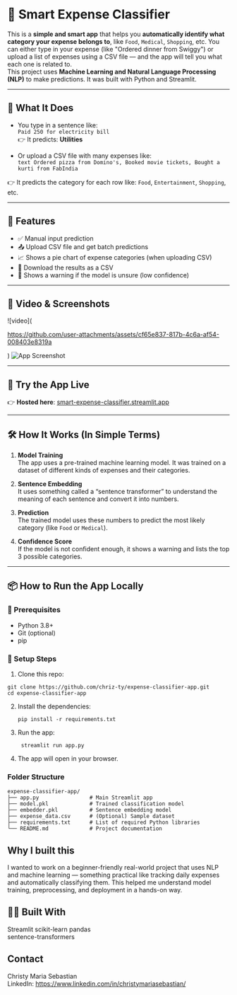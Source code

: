 # 💸 Smart Expense Classifier

This is a **simple and smart app** that helps you **automatically identify what category your expense belongs to**, like `Food`, `Medical`, `Shopping`, etc. You can either type in your expense (like "Ordered dinner from Swiggy") or upload a list of expenses using a CSV file — and the app will tell you what each one is related to.
<br>
This project uses **Machine Learning and Natural Language Processing (NLP)** to make predictions. It was built with Python and Streamlit.

---

## 🧠 What It Does

- You type in a sentence like:  
  `Paid 250 for electricity bill`  
  👉 It predicts: **Utilities**

- Or upload a CSV file with many expenses like:  
`text
Ordered pizza from Domino's,
Booked movie tickets,
Bought a kurti from FabIndia`


👉 It predicts the category for each row like: `Food`, `Entertainment`, `Shopping`, etc.

---

## 🌟 Features

- ✅ Manual input prediction
- 📤 Upload CSV file and get batch predictions
- 📈 Shows a pie chart of expense categories (when uploading CSV)
- 💾 Download the results as a CSV
- 🚫 Shows a warning if the model is unsure (low confidence)

---

## 📸 Video & Screenshots

![video](

https://github.com/user-attachments/assets/cf65e837-817b-4c6a-af54-008403e8319a

)
![App Screenshot](https://github.com/user-attachments/assets/fa27cfed-dfc3-4989-bdc3-13b0a1c17444)

---

## 🚀 Try the App Live

👉 **Hosted here**: [smart-expense-classifier.streamlit.app](https://expense-classifier-app-bcxkybcuceyxv5zpreuwnu.streamlit.app/)

---

## 🛠 How It Works (In Simple Terms)

1. **Model Training**  
 The app uses a pre-trained machine learning model. It was trained on a dataset of different kinds of expenses and their categories.

2. **Sentence Embedding**  
 It uses something called a “sentence transformer” to understand the meaning of each sentence and convert it into numbers.

3. **Prediction**  
 The trained model uses these numbers to predict the most likely category (like `Food` or `Medical`).

4. **Confidence Score**  
 If the model is not confident enough, it shows a warning and lists the top 3 possible categories.

---

## 📦 How to Run the App Locally

### 🔧 Prerequisites

- Python 3.8+
- Git (optional)
- pip

### 🧪 Setup Steps

1. Clone this repo:
 ```
 git clone https://github.com/chriz-ty/expense-classifier-app.git
 cd expense-classifier-app
```
2. Install the dependencies:
   ```
   pip install -r requirements.txt
   ```
3. Run the app:
   ```
    streamlit run app.py
   ```
4. The app will open in your browser.

### Folder Structure
```
expense-classifier-app/
├── app.py                # Main Streamlit app
├── model.pkl             # Trained classification model
├── embedder.pkl          # Sentence embedding model
├── expense_data.csv      # (Optional) Sample dataset
├── requirements.txt      # List of required Python libraries
└── README.md             # Project documentation
```
## Why I built this
I wanted to work on a beginner-friendly real-world project that uses NLP and machine learning — something practical like tracking daily expenses and automatically classifying them. This helped me understand model training, preprocessing, and deployment in a hands-on way.

## 🧑‍💻 Built With
Streamlit
scikit-learn
pandas  
sentence-transformers

## Contact
Christy Maria Sebastian <br>
LinkedIn: https://www.linkedin.com/in/christymariasebastian/
  
